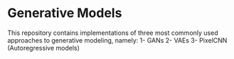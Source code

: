# Generative Models
This repository contains implementations of three most commonly used approaches to generative modeling, namely:
1- GANs
2- VAEs
3- PixelCNN (Autoregressive models)
